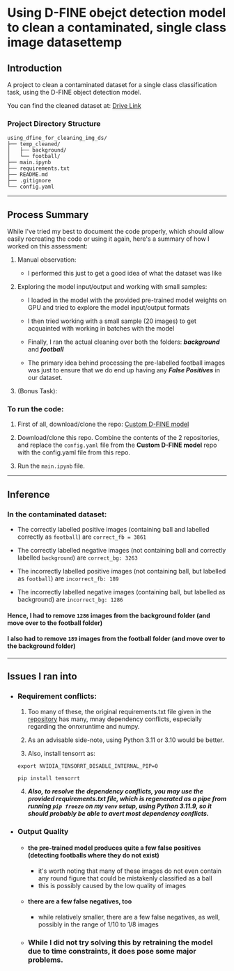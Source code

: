 # Using D-FINE obejct detection model to clean a contaminated, single class image datasettemp

## Introduction

A project to clean a contaminated dataset for a single class classification task, using the D-FINE object detection model.

You can find the cleaned dataset at: [Drive Link](https://drive.google.com/drive/folders/1rBG6AmkxdcRa5dO7DsITFwRJGHIAaaYj?usp=sharing)
 
### Project Directory Structure

```
using_dfine_for_cleaning_img_ds/
├── temp_cleaned/
│   ├── background/
│   └── football/
├── main.ipynb
├── requirements.txt
├── README.md
├── .gitignore
└── config.yaml
```

---

## Process Summary

While I've tried my best to document the code properly, which should allow easily recreating the code or using it again, here's a summary of how I worked on this assessment:

1. Manual observation:
    - I performed this just to get a good idea of what the dataset was like

2. Exploring the model input/output and working with small samples:

    - I loaded in the model with the provided pre-trained model weights on GPU and tried to explore the model input/output formats

    - I then tried working with a small sample (20 images) to get acquainted with working in batches with the model

    - Finally, I ran the actual cleaning over both the folders: ***background*** and ***football***
    
    - The primary idea behind processing the pre-labelled football images was just to ensure that we do end up having any ***False Positives*** in our dataset.

3. (Bonus Task):


### To run the code:
1. First of all, download/clone the repo: [Custom D-FINE model](https://github.com/ArgoHA/custom_d_fine)

2. Download/clone this repo. Combine the contents of the 2 repositories, and replace the ```config.yaml``` file from the **Custom D-FINE model** repo with the config.yaml file from this repo.

3. Run the ```main.ipynb``` file.

---

## Inference
### In the contaminated dataset:

- The correctly labelled positive images (containing ball and labelled correctly as ```football```) are ```correct_fb = 3861```

- The correctly labelled  negative images (not containing ball and correctly labelled ```background```) are ```correct_bg: 3263```

- The incorrectly labelled positive images (not containing ball, but labelled as `football`) are ```incorrect_fb: 189```

- The incorrectly labelled negative images (containing ball, but labelled as background) are ```incorrect_bg: 1286```

#### Hence, I had to remove ```1286``` images from the background folder (and move over to the football folder)

#### I also had to remove ```189``` images from the football folder (and move over to the background folder)

---

## Issues I ran into

- ### Requirement conflicts:

    1. Too many of these, the original requirements.txt file given in the [repository](https://github.com/ArgoHA/custom_d_fine) has many, mnay dependency conflicts, especially regarding the onnxruntime and numpy.

    2. As an advisable side-note, using Python 3.11 or 3.10 would be better.

    3. Also, install tensorrt as:
    
    ```export NVIDIA_TENSORRT_DISABLE_INTERNAL_PIP=0```

    ```pip install tensorrt```

    4. ***Also, to resolve the dependency conflicts, you may use the provided requirements.txt file, which is regenerated as a pipe from running ```pip freeze``` on my ```venv``` setup, using Python 3.11.9, so it should probably be able to avert most dependency conflicts.***

    <!-- 5. And, ***oh my god***, the amount of repeated dependency specifications, specifically because a few dependencies install some packages themselves - *I am however, leaving them as they are for now* -->

- ### Output Quality

    - #### the pre-trained model produces quite a few false positives (detecting footballs where they do not exist)
        - it's worth noting that many of these images do not even contain any round figure that could be mistakenly classified as a ball
        - this is possibly caused by the low quality of images

    - #### there are a few false negatives, too
        - while relatively smaller, there are a few false negatives, as well, possibly in the range of 1/10 to 1/8 images

    - ### While I did not try solving this by retraining the model due to time constraints, it does pose some major problems.


